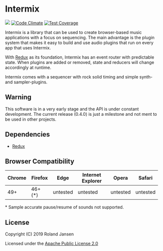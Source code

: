 # Intermix

![](https://github.com/RolandJansen/intermix.js/workflows/build\/test/badge.svg)
[![Code Climate](https://codeclimate.com/github/RolandJansen/intermix.js/badges/gpa.svg)](https://codeclimate.com/github/RolandJansen/intermix.js)
[![Test Coverage](https://codeclimate.com/github/RolandJansen/intermix.js/badges/coverage.svg)](https://codeclimate.com/github/RolandJansen/intermix.js/coverage)

Intermix is a library that can be used to create browser-based music applications with a focus on sequencing. The main advantage is the plugin system that makes it easy to build and use audio plugins that run on every app that uses Intermix.

With [Redux](https://redux.js.org/) as its foundation, Intermix has an event router with predictable state. When plugins are added or removed, state and reducers will change accordingly at runtime.

Intermix comes with a sequencer with rock solid timing and simple synth- and sampler-plugins.

## Warning

This software is in a very early stage and the API is under constant development. The current release (0.4.0) is just a milestone and not ment to be used in other projects.

## Dependencies

* [Redux](https://redux.js.org/)

## Browser Compatibility
| Chrome | Firefox | Edge     | Internet Explorer | Opera    | Safari   |
|--------|---------|----------|-------------------|----------|----------|
| 49+    | 46+ (*) | untested | untested          | untested | untested |

\* Sample accurate pause/resume of sounds not supported.

## License
Copyright (C) 2019 Roland Jansen

Licensed under the [Apache Public License 2.0](http://www.apache.org/licenses/LICENSE-2.0)
